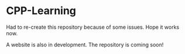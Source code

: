 # CPP-Learning
Had to re-create this repository because of some issues. Hope it works now.

A website is also in development.
The repository is coming soon!
